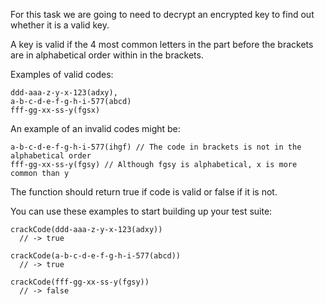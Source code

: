 For this task we are going to need to decrypt an encrypted key to find out whether it is a valid key.

A key is valid if the 4 most common letters in the part before the brackets are in alphabetical order within in the brackets.

Examples of valid codes:

```
ddd-aaa-z-y-x-123(adxy),
a-b-c-d-e-f-g-h-i-577(abcd)
fff-gg-xx-ss-y(fgsx)
```

An example of an invalid codes might be:
```
a-b-c-d-e-f-g-h-i-577(ihgf) // The code in brackets is not in the alphabetical order
fff-gg-xx-ss-y(fgsy) // Although fgsy is alphabetical, x is more common than y
```

The function should return true if code is valid or false if it is not.

You can use these examples to start building up your test suite:

```
crackCode(ddd-aaa-z-y-x-123(adxy))
  // -> true
```

```
crackCode(a-b-c-d-e-f-g-h-i-577(abcd))
  // -> true
```

```
crackCode(fff-gg-xx-ss-y(fgsy))
  // -> false
```
